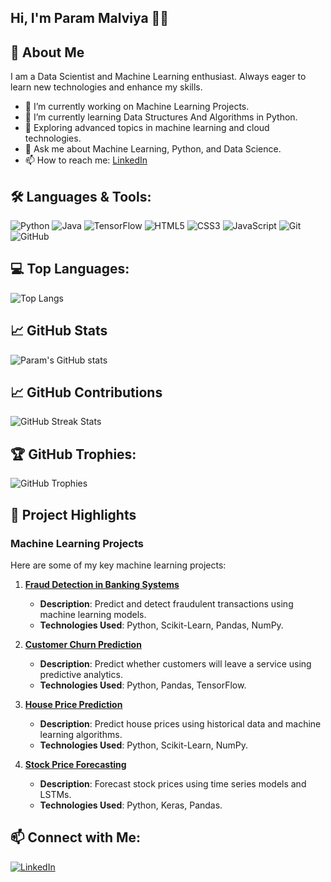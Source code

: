 ## Hi, I'm Param Malviya 👋👋

## 🚀 About Me

I am a Data Scientist and Machine Learning enthusiast. Always eager to learn new technologies and enhance my skills.

- 🔭 I’m currently working on Machine Learning Projects.
- 🌱 I’m currently learning Data Structures And Algorithms in Python.
- 🌱 Exploring advanced topics in machine learning and cloud technologies.
- 💬 Ask me about Machine Learning, Python, and Data Science.
- 📫 How to reach me: [LinkedIn](https://www.linkedin.com/in/parammalviya)

## 🛠️ Languages & Tools:
![Python](https://img.shields.io/badge/Python-3776AB?style=for-the-badge&logo=python&logoColor=white)
![Java](https://img.shields.io/badge/Java-ED8B00?style=for-the-badge&logo=java&logoColor=white)
![TensorFlow](https://img.shields.io/badge/TensorFlow-FF6F00?style=for-the-badge&logo=tensorflow&logoColor=white)
![HTML5](https://img.shields.io/badge/HTML5-E34F26?style=for-the-badge&logo=html5&logoColor=white)
![CSS3](https://img.shields.io/badge/CSS3-1572B6?style=for-the-badge&logo=css3&logoColor=white)
![JavaScript](https://img.shields.io/badge/JavaScript-F7DF1E?style=for-the-badge&logo=javascript&logoColor=black)
![Git](https://img.shields.io/badge/Git-F05032?style=for-the-badge&logo=git&logoColor=white)
![GitHub](https://img.shields.io/badge/GitHub-181717?style=for-the-badge&logo=github&logoColor=white)

## 💻 Top Languages:
![Top Langs](https://github-readme-stats.vercel.app/api/top-langs/?username=ParamMalviya&layout=compact&theme=radical)

## 📈 GitHub Stats

![Param's GitHub stats](https://github-readme-stats.vercel.app/api?username=ParamMalviya&show_icons=true&theme=radical)

## 📈 GitHub Contributions
![GitHub Streak Stats](https://github-readme-streak-stats.herokuapp.com/?user=ParamMalviya&theme=radical)

## 🏆 GitHub Trophies:
![GitHub Trophies](https://github-profile-trophy.vercel.app/?username=ParamMalviya&theme=radical)

## 🚀 Project Highlights

### Machine Learning Projects

Here are some of my key machine learning projects:

1. **[Fraud Detection in Banking Systems](https://github.com/ParamMalviya/Fraud-Detection-Banking)**
   - **Description**: Predict and detect fraudulent transactions using machine learning models.
   - **Technologies Used**: Python, Scikit-Learn, Pandas, NumPy.

2. **[Customer Churn Prediction](https://github.com/ParamMalviya/Customer-Churn-Prediction)**
   - **Description**: Predict whether customers will leave a service using predictive analytics.
   - **Technologies Used**: Python, Pandas, TensorFlow.

3. **[House Price Prediction](https://github.com/ParamMalviya/House-Price-Prediction)**
   - **Description**: Predict house prices using historical data and machine learning algorithms.
   - **Technologies Used**: Python, Scikit-Learn, NumPy.

4. **[Stock Price Forecasting](https://github.com/ParamMalviya/Stock-Price-Forecasting)**
   - **Description**: Forecast stock prices using time series models and LSTMs.
   - **Technologies Used**: Python, Keras, Pandas.

## 📫 Connect with Me:
[![LinkedIn](https://img.shields.io/badge/LinkedIn-Connect-blue)](https://www.linkedin.com/in/parammalviya)
